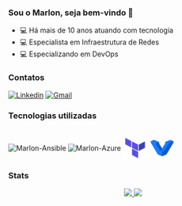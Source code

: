 ### Sou o Marlon, seja bem-vindo 👋 
- 💻 Há mais de 10 anos atuando com tecnologia
- 💻 Especialista em Infraestrutura de Redes
- 💻 Especializando em DevOps

### Contatos

[![Linkedin](https://img.shields.io/badge/LinkedIn-0077B5?style=for-the-badge&logo=linkedin&logoColor=white)](https://www.linkedin.com/in/marlonmmr/)
[![Gmail](https://img.shields.io/badge/Gmail-D14836?style=for-the-badge&logo=gmail&logoColor=white)](mailto:marlonmelgarejo@gmail.com)

### Tecnologias utilizadas
  
 <div style="display: inline_block"><br>
   <img align="center" alt="Marlon-Ansible" height="60" width="70" src="https://cdn.jsdelivr.net/gh/devicons/devicon/icons/ansible/ansible-original-wordmark.svg">
   <img align="center" alt="Marlon-Azure" height="80" width="90" src="https://cdn.jsdelivr.net/gh/devicons/devicon/icons/azure/azure-original-wordmark.svg">
   <img align="center" alt="Marlon-Terraform" height="45" width="50" src="https://raw.githubusercontent.com/devicons/devicon/1119b9f84c0290e0f0b38982099a2bd027a48bf1/icons/terraform/terraform-original.svg">
   <img align="center" alt="Marlon-vagrant" height="35" width="50" src="https://raw.githubusercontent.com/devicons/devicon/1119b9f84c0290e0f0b38982099a2bd027a48bf1/icons/vagrant/vagrant-original.svg">
 </div>
 

### Stats

<div align="center">
  <a href="https://github.com/marlonmelgarejo">
  <img height="180em" src="https://github-readme-stats.vercel.app/api?username=marlonmelgarejo&show_icons=true&theme=dark&include_all_commits=true&count_private=true"/>
  <img height="180em" src="https://github-readme-stats.vercel.app/api/top-langs/?username=marlonmelgarejo&layout=compact&langs_count=7&theme=dark"/>
</div>

